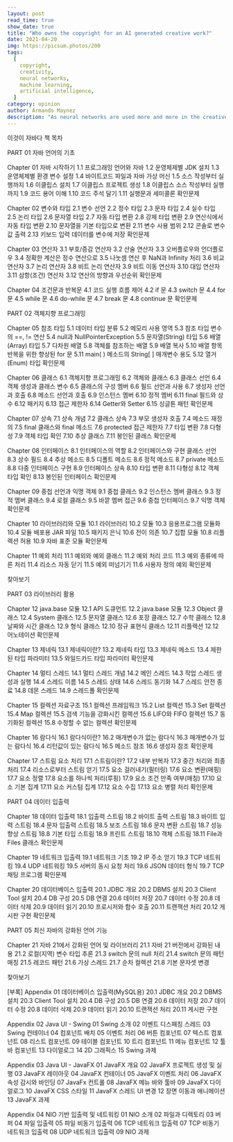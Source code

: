 ```yaml
---
layout: post
read_time: true
show_date: true
title: "Who owns the copyright for an AI generated creative work?"
date: 2021-04-20
img: https://picsum.photos/200
tags:
  [
    copyright,
    creativity,
    neural networks,
    machine learning,
    artificial intelligence,
  ]
category: opinion
author: Armando Maynez
description: "As neural networks are used more and more in the creative process, text, images and even music are now created by AI, but who owns the copyright for those works?"
---
```


이것이 자바다 책 목차

PART 01 자바 언어의 기초

Chapter 01 자바 시작하기
1.1 프로그래밍 언어와 자바
1.2 운영체제별 JDK 설치
1.3 운영체제별 환경 변수 설정
1.4 바이트코드 파일과 자바 가상 머신
1.5 소스 작성부터 실행까지
1.6 이클립스 설치
1.7 이클립스 프로젝트 생성
1.8 이클립스 소스 작성부터 실행까지
1.9 코드 용어 이해
1.10 코드 주석 달기
1.11 실행문과 세미콜론
확인문제

Chapter 02 변수와 타입
2.1 변수 선언
2.2 정수 타입
2.3 문자 타입
2.4 실수 타입
2.5 논리 타입
2.6 문자열 타입
2.7 자동 타입 변환
2.8 강제 타입 변환
2.9 연산식에서 자동 타입 변환
2.10 문자열을 기본 타입으로 변환
2.11 변수 사용 범위
2.12 콘솔로 변수값 출력
2.13 키보드 입력 데이터를 변수에 저장
확인문제

Chapter 03 연산자
3.1 부호/증감 연산자
3.2 산술 연산자
3.3 오버플로우와 언더플로우
3.4 정확한 계산은 정수 연산으로
3.5 나눗셈 연산 후 NaN과 Infinity 처리
3.6 비교 연산자
3.7 논리 연산자
3.8 비트 논리 연산자
3.9 비트 이동 연산자
3.10 대입 연산자
3.11 삼항(조건) 연산자
3.12 연산의 방향과 우선순위
확인문제

Chapter 04 조건문과 반복문
4.1 코드 실행 흐름 제어
4.2 if 문
4.3 switch 문
4.4 for 문
4.5 while 문
4.6 do-while 문
4.7 break 문
4.8 continue 문
확인문제

PART 02 객체지향 프로그래밍

Chapter 05 참조 타입
5.1 데이터 타입 분류
5.2 메모리 사용 영역
5.3 참조 타입 변수의 ==, != 연산
5.4 null과 NullPointerException
5.5 문자열(String) 타입
5.6 배열(Array) 타입
5.7 다차원 배열
5.8 객체를 참조하는 배열
5.9 배열 복사
5.10 배열 항목 반복을 위한 향상된 for 문
5.11 main( ) 메소드의 String[ ] 매개변수 용도
5.12 열거(Enum) 타입
확인문제

Chapter 06 클래스
6.1 객체지향 프로그래밍
6.2 객체와 클래스
6.3 클래스 선언
6.4 객체 생성과 클래스 변수
6.5 클래스의 구성 멤버
6.6 필드 선언과 사용
6.7 생성자 선언과 호출
6.8 메소드 선언과 호출
6.9 인스턴스 멤버
6.10 정적 멤버
6.11 final 필드와 상수
6.12 패키지
6.13 접근 제한자
6.14 Getter와 Setter
6.15 싱글톤 패턴
확인문제

Chapter 07 상속
7.1 상속 개념
7.2 클래스 상속
7.3 부모 생성자 호출
7.4 메소드 재정의
7.5 final 클래스와 final 메소드
7.6 protected 접근 제한자
7.7 타입 변환
7.8 다형성
7.9 객체 타입 확인
7.10 추상 클래스
7.11 봉인된 클래스
확인문제

Chapter 08 인터페이스
8.1 인터페이스의 역할
8.2 인터페이스와 구현 클래스 선언
8.3 상수 필드
8.4 추상 메소드
8.5 디폴트 메소드
8.6 정적 메소드
8.7 private 메소드
8.8 다중 인터페이스 구현
8.9 인터페이스 상속
8.10 타입 변환
8.11 다형성
8.12 객체 타입 확인
8.13 봉인된 인터페이스
확인문제

Chapter 09 중첩 선언과 익명 객체
9.1 중첩 클래스
9.2 인스턴스 멤버 클래스
9.3 정적 멤버 클래스
9.4 로컬 클래스
9.5 바깥 멤버 접근
9.6 중첩 인터페이스
9.7 익명 객체
확인문제

Chapter 10 라이브러리와 모듈
10.1 라이브러리
10.2 모듈
10.3 응용프로그램 모듈화
10.4 모듈 배포용 JAR 파일
10.5 패키지 은닉
10.6 전이 의존
10.7 집합 모듈
10.8 리플렉션 허용
10.9 자바 표준 모듈
확인문제

Chapter 11 예외 처리
11.1 예외와 예외 클래스
11.2 예외 처리 코드
11.3 예외 종류에 따른 처리
11.4 리소스 자동 닫기
11.5 예외 떠넘기기
11.6 사용자 정의 예외
확인문제

찾아보기

PART 03 라이브러리 활용

Chapter 12 java.base 모듈
12.1 API 도큐먼트
12.2 java.base 모듈
12.3 Object 클래스
12.4 System 클래스
12.5 문자열 클래스
12.6 포장 클래스
12.7 수학 클래스
12.8 날짜와 시간 클래스
12.9 형식 클래스
12.10 정규 표현식 클래스
12.11 리플렉션
12.12 어노테이션
확인문제

Chapter 13 제네릭
13.1 제네릭이란?
13.2 제네릭 타입
13.3 제네릭 메소드
13.4 제한된 타입 파라미터
13.5 와일드카드 타입 파라미터
확인문제

Chapter 14 멀티 스레드
14.1 멀티 스레드 개념
14.2 메인 스레드
14.3 작업 스레드 생성과 실행
14.4 스레드 이름
14.5 스레드 상태
14.6 스레드 동기화
14.7 스레드 안전 종료
14.8 데몬 스레드
14.9 스레드풀
확인문제

Chapter 15 컬렉션 자료구조
15.1 컬렉션 프레임워크
15.2 List 컬렉션
15.3 Set 컬렉션
15.4 Map 컬렉션
15.5 검색 기능을 강화시킨 컬렉션
15.6 LIFO와 FIFO 컬렉션
15.7 동기화된 컬렉션
15.8 수정할 수 없는 컬렉션
확인문제

Chapter 16 람다식
16.1 람다식이란?
16.2 매개변수가 없는 람다식
16.3 매개변수가 있는 람다식
16.4 리턴값이 있는 람다식
16.5 메소드 참조
16.6 생성자 참조
확인문제

Chapter 17 스트림 요소 처리
17.1 스트림이란?
17.2 내부 반복자
17.3 중간 처리와 최종 처리
17.4 리소스로부터 스트림 얻기
17.5 요소 걸러내기(필터링)
17.6 요소 변환(매핑)
17.7 요소 정렬
17.8 요소를 하나씩 처리(루핑)
17.9 요소 조건 만족 여부(매칭)
17.10 요소 기본 집계
17.11 요소 커스텀 집계
17.12 요소 수집
17.13 요소 병렬 처리
확인문제

PART 04 데이터 입출력

Chapter 18 데이터 입출력
18.1 입출력 스트림
18.2 바이트 출력 스트림
18.3 바이트 입력 스트림
18.4 문자 입출력 스트림
18.5 보조 스트림
18.6 문자 변환 스트림
18.7 성능 향상 스트림
18.8 기본 타입 스트림
18.9 프린트 스트림
18.10 객체 스트림
18.11 File과 Files 클래스
확인문제

Chapter 19 네트워크 입출력
19.1 네트워크 기초
19.2 IP 주소 얻기
19.3 TCP 네트워킹
19.4 UDP 네트워킹
19.5 서버의 동시 요청 처리
19.6 JSON 데이터 형식
19.7 TCP 채팅 프로그램
확인문제

Chapter 20 데이터베이스 입출력
20.1 JDBC 개요
20.2 DBMS 설치
20.3 Client Tool 설치
20.4 DB 구성
20.5 DB 연결
20.6 데이터 저장
20.7 데이터 수정
20.8 데이터 삭제
20.9 데이터 읽기
20.10 프로시저와 함수 호출
20.11 트랜잭션 처리
20.12 게시판 구현
확인문제

PART 05 최신 자바의 강화된 언어 기능

Chapter 21 자바 21에서 강화된 언어 및 라이브러리
21.1 자바 21 버전에서 강화된 내용
21.2 로컬(지역) 변수 타입 추론
21.3 switch 문의 null 처리
21.4 switch 문의 패턴 매칭
21.5 레코드 패턴
21.6 가상 스레드
21.7 순차 컬렉션
21.8 기본 문자셋 변경

찾아보기

[부록]
Appendix 01 데이터베이스 입출력(MySQL용)
20.1 JDBC 개요
20.2 DBMS 설치
20.3 Client Tool 설치
20.4 DB 구성
20.5 DB 연결
20.6 데이터 저장
20.7 데이터 수정
20.8 데이터 삭제
20.9 데이터 읽기
20.10 트랜잭션 처리
20.11 게시판 구현

Appendix 02 Java UI - Swing
01 Swing 소개
02 이벤트 디스패칭 스레드
03 Swing 컨테이너
04 컴포넌트 배치
05 이벤트 처리
06 버튼 컴포넌트
07 텍스트 컴포넌트
08 리스트 컴포넌트
09 테이블 컴포넌트
10 트리 컴포넌트
11 메뉴 컴포넌트
12 툴바 컴포넌트
13 다이얼로그
14 2D 그래픽스
15 Swing 과제

Appendix 03 Java UI - JavaFX
01 JavaFX 개요
02 JavaFX 프로젝트 생성 및 실행
03 JavaFX 레이아웃
04 JavaFX 컨테이너
05 JavaFX 이벤트 처리
06 JavaFX 속성 감시와 바인딩
07 JavaFx 컨트롤
08 JavaFX 메뉴 바와 툴바
09 JavaFX 다이얼로그
10 JavaFX CSS 스타일
11 JavaFX 스레드 UI 변경
12 장면 이동과 애니메이션
13 JavaFX 과제

Appendix 04 NIO 기반 입출력 및 네트워킹
01 NIO 소개
02 파일과 디렉토리
03 버퍼
04 파일 입출력
05 파일 비동기 입출력
06 TCP 네트워크 입출력
07 TCP 비동기 네트워크 입출력
08 UDP 네트워크 입출력
09 NIO 과제
